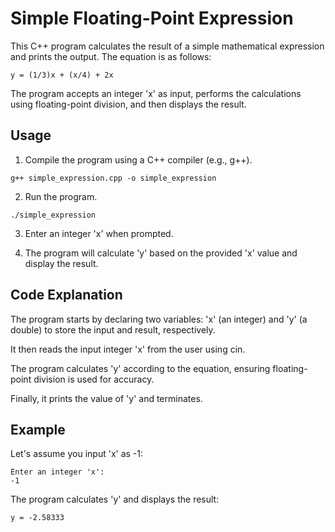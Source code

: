 # Simple Floating-Point Expression

This C++ program calculates the result of a simple mathematical expression and prints the output. The equation is as follows:

```
y = (1/3)x + (x/4) + 2x

```

The program accepts an integer 'x' as input, performs the calculations using floating-point division, and then displays the result.

## Usage

1. Compile the program using a C++ compiler (e.g., g++).

```
g++ simple_expression.cpp -o simple_expression

```

2. Run the program.

```
./simple_expression

```

3. Enter an integer 'x' when prompted.

4. The program will calculate 'y' based on the provided 'x' value and display the result.

## Code Explanation

The program starts by declaring two variables: 'x' (an integer) and 'y' (a double) to store the input and result, respectively.

It then reads the input integer 'x' from the user using cin.

The program calculates 'y' according to the equation, ensuring floating-point division is used for accuracy.

Finally, it prints the value of 'y' and terminates.

## Example

Let's assume you input 'x' as -1:

```
Enter an integer 'x':
-1

```

The program calculates 'y' and displays the result:

```
y = -2.58333

```
